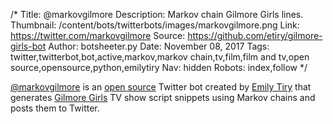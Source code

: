 /*
Title: @markovgilmore
Description: Markov chain Gilmore Girls lines.
Thumbnail: /content/bots/twitterbots/images/markovgilmore.png
Link: https://twitter.com/markovgilmore
Source: https://github.com/etiry/gilmore-girls-bot
Author: botsheeter.py
Date: November 08, 2017
Tags: twitter,twitterbot,bot,active,markov,markov chain,tv,film,film and tv,open source,opensource,python,emilytiry
Nav: hidden
Robots: index,follow
*/

[@markovgilmore](https://twitter.com/markovgilmore) is an [open source](https://github.com/etiry/gilmore-girls-bot) Twitter bot created by [Emily Tiry](http://www.emilytiry.com) that generates [Gilmore Girls](https://en.wikipedia.org/wiki/Gilmore_Girls) TV show script snippets using Markov chains and posts them to Twitter.

